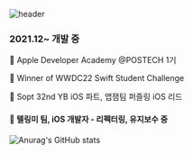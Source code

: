 ![header](https://capsule-render.vercel.app/api?type=waving&color=timeGradient&text=Welcome%20to%20PecanPie's%20GitHub%20🥧&animation=twinkling&fontSize=25&fontAlignY=25&fontAlign=50&height=120)

### 2021.12~ 개발 중

  Apple Developer Academy @POSTECH 1기 

🏅 Winner of WWDC22 Swift Student Challenge

🧩 Sopt 32nd YB iOS 파트, 앱잼팀 퍼즐링 iOS 리드

#### 📗 텔링미 팀, iOS 개발자 - 리펙터링, 유지보수 중



![Anurag's GitHub stats](https://github-readme-stats.vercel.app/api?username=PecanPiePOS&show_icons=true&theme=calm)

<!--
**PecanPiePOS/PecanPiePOS** is a ✨ _special_ ✨ repository because its `README.md` (this file) appears on your GitHub profile.

Here are some ideas to get you started:

- 🔭 I’m currently working on ...
- 🌱 I’m currently learning ...
- 👯 I’m looking to collaborate on ...
- 🤔 I’m looking for help with ...
- 💬 Ask me about ...
- 📫 How to reach me: ...
- 😄 Pronouns: ...
- ⚡ Fun fact: ...
-->
